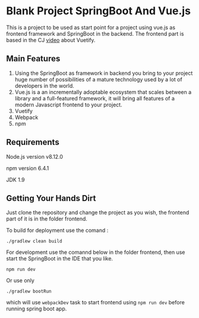 # Blank Project SpringBoot And Vue.js

This is a project to be used as start point for a project using vue.js as frontend framework and SpringBoot in the backend. The frontend part is based in the CJ [video](https://www.youtube.com/watch?v=5GfpGaHKfyo&t=782s) about Vuetify.

## Main Features

1. Using the SpringBoot as framework in backend you bring to your project huge number of possibilities of a mature technology used by a lot of developers in the world. 
2. Vue.js is a an incrementally adoptable ecosystem that scales between a library and a full-featured framework, it will bring all features of a modern Javascript frontend to your project.
3. Vuetify
4. Webpack
5. npm


## Requirements

Node.js  version v8.12.0

npm version 6.4.1

JDK 1.9

## Getting Your Hands Dirt

Just clone the repository and change the project as you wish, the frontend part of it is in the folder frontend.

To build for deployment use the comand :
```
./gradlew clean build 
```

For development use the comannd below in the folder frontend, then use start the SpringBoot in the  IDE that you like.
```
npm run dev 
```

Or use only 
```
./gradlew bootRun
``` 
which will use `webpackDev` task to start frontend using `npm run dev` before running spring boot app.

